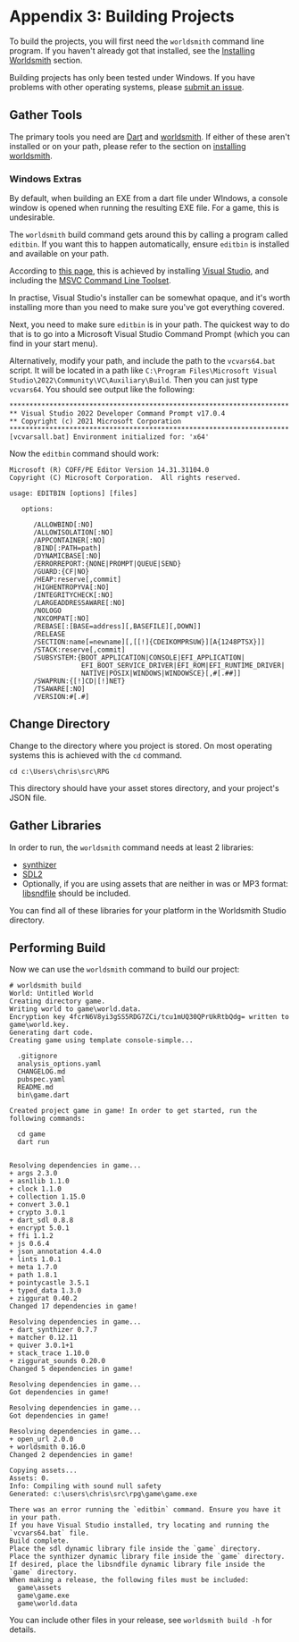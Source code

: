 # Appendix 3: Building Projects

To build the projects, you will first need the `worldsmith` command line program. If you haven't already got that installed, see the [Installing Worldsmith](installing_worldsmith.md) section.

Building projects has only been tested under Windows. If you have problems with other operating systems, please [submit an issue](https://github.com/chrisnorman7/worldsmith_studio_manual/issues/new).

## Gather Tools

The primary tools you need are [Dart](https://dart.dev/get-dart) and [worldsmith](https://pub.dev/packages/worldsmith). If either of these aren't installed or on your path, please refer to the section on [installing worldsmith](installing_worldsmith.md).

### Windows Extras

By default, when building an EXE from a dart file under WIndows, a console window is opened when running the resulting EXE file. For a game, this is undesirable.

The `worldsmith` build command gets around this by calling a program called `editbin`. If you want this to happen automatically, ensure `editbin` is installed and available on your path.

According to [this page](https://developercommunity.visualstudio.com/t/find-package-that-contains-the-specfied-tool/943074#T-N943843), this is achieved by installing [Visual Studio](https://visualstudio.microsoft.com/), and including the [MSVC Command Line Toolset](https://docs.microsoft.com/en-us/cpp/build/building-on-the-command-line).

In practise, Visual Studio's installer can be somewhat opaque, and it's worth installing more than you need to make sure you've got everything covered.

Next, you need to make sure `editbin` is in your path. The quickest way to do that is to go into a Microsoft Visual Studio Command Prompt (which you can find in your start menu).

Alternatively, modify your path, and include the path to the `vcvars64.bat` script. It will be located in a path like `C:\Program Files\Microsoft Visual Studio\2022\Community\VC\Auxiliary\Build`. Then you can just type `vcvars64`. You should see output like the following:

```shell
**********************************************************************
** Visual Studio 2022 Developer Command Prompt v17.0.4
** Copyright (c) 2021 Microsoft Corporation
**********************************************************************
[vcvarsall.bat] Environment initialized for: 'x64'
```

Now the `editbin` command should work:

```shell
Microsoft (R) COFF/PE Editor Version 14.31.31104.0
Copyright (C) Microsoft Corporation.  All rights reserved.

usage: EDITBIN [options] [files]

   options:

      /ALLOWBIND[:NO]
      /ALLOWISOLATION[:NO]
      /APPCONTAINER[:NO]
      /BIND[:PATH=path]
      /DYNAMICBASE[:NO]
      /ERRORREPORT:{NONE|PROMPT|QUEUE|SEND}
      /GUARD:{CF|NO}
      /HEAP:reserve[,commit]
      /HIGHENTROPYVA[:NO]
      /INTEGRITYCHECK[:NO]
      /LARGEADDRESSAWARE[:NO]
      /NOLOGO
      /NXCOMPAT[:NO]
      /REBASE[:[BASE=address][,BASEFILE][,DOWN]]
      /RELEASE
      /SECTION:name[=newname][,[[!]{CDEIKOMPRSUW}][A{1248PTSX}]]
      /STACK:reserve[,commit]
      /SUBSYSTEM:{BOOT_APPLICATION|CONSOLE|EFI_APPLICATION|
                  EFI_BOOT_SERVICE_DRIVER|EFI_ROM|EFI_RUNTIME_DRIVER|
                  NATIVE|POSIX|WINDOWS|WINDOWSCE}[,#[.##]]
      /SWAPRUN:{[!]CD|[!]NET}
      /TSAWARE[:NO]
      /VERSION:#[.#]
```

## Change Directory

Change to the directory where you project is stored. On most operating systems this is achieved with the `cd` command.

```shell
cd c:\Users\chris\src\RPG
```

This directory should have your asset stores directory, and your project's JSON file.

## Gather Libraries

In order to run, the `worldsmith` command needs at least 2 libraries:

* [synthizer](https://github.com/synthizer/synthizer/)
* [SDL2](https://libsdl.org/)
* Optionally, if you are using assets that are neither in was or MP3 format: [libsndfile](http://www.mega-nerd.com/libsndfile/) should be included.

You can find all of these libraries for your platform in the Worldsmith Studio directory.

## Performing Build

Now we can use the `worldsmith` command to build our project:

```shell
# worldsmith build
World: Untitled World
Creating directory game.
Writing world to game\world.data.
Encryption key 4fcrN6V8yi3gSS5RDG7ZCi/tcu1mUQ30QPrUkRtbQdg= written to game\world.key.
Generating dart code.
Creating game using template console-simple...

  .gitignore
  analysis_options.yaml
  CHANGELOG.md
  pubspec.yaml
  README.md
  bin\game.dart

Created project game in game! In order to get started, run the following commands:

  cd game
  dart run


Resolving dependencies in game...
+ args 2.3.0
+ asn1lib 1.1.0
+ clock 1.1.0
+ collection 1.15.0
+ convert 3.0.1
+ crypto 3.0.1
+ dart_sdl 0.8.8
+ encrypt 5.0.1
+ ffi 1.1.2
+ js 0.6.4
+ json_annotation 4.4.0
+ lints 1.0.1
+ meta 1.7.0
+ path 1.8.1
+ pointycastle 3.5.1
+ typed_data 1.3.0
+ ziggurat 0.40.2
Changed 17 dependencies in game!

Resolving dependencies in game...
+ dart_synthizer 0.7.7
+ matcher 0.12.11
+ quiver 3.0.1+1
+ stack_trace 1.10.0
+ ziggurat_sounds 0.20.0
Changed 5 dependencies in game!

Resolving dependencies in game...
Got dependencies in game!

Resolving dependencies in game...
Got dependencies in game!

Resolving dependencies in game...
+ open_url 2.0.0
+ worldsmith 0.16.0
Changed 2 dependencies in game!

Copying assets...
Assets: 0.
Info: Compiling with sound null safety
Generated: c:\users\chris\src\rpg\game\game.exe

There was an error running the `editbin` command. Ensure you have it in your path.
If you have Visual Studio installed, try locating and running the `vcvars64.bat` file.
Build complete.
Place the sdl dynamic library file inside the `game` directory.
Place the synthizer dynamic library file inside the `game` directory.
If desired, place the libsndfile dynamic library file inside the `game` directory.
When making a release, the following files must be included:
  game\assets
  game\game.exe
  game\world.data
```

You can include other files in your release, see `worldsmith build -h` for details.
